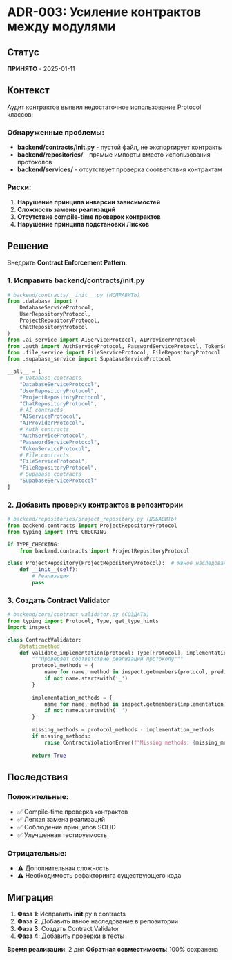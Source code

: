 # ADR-003: Усиление контрактов между модулями

## Статус
**ПРИНЯТО** - 2025-01-11

## Контекст
Аудит контрактов выявил недостаточное использование Protocol классов:

### Обнаруженные проблемы:
- **backend/contracts/__init__.py** - пустой файл, не экспортирует контракты
- **backend/repositories/** - прямые импорты вместо использования протоколов
- **backend/services/** - отсутствует проверка соответствия контрактам

### Риски:
1. **Нарушение принципа инверсии зависимостей**
2. **Сложность замены реализаций**
3. **Отсутствие compile-time проверок контрактов**
4. **Нарушение принципа подстановки Лисков**

## Решение
Внедрить **Contract Enforcement Pattern**:

### 1. Исправить backend/contracts/__init__.py
```python
# backend/contracts/__init__.py (ИСПРАВИТЬ)
from .database import (
    DatabaseServiceProtocol,
    UserRepositoryProtocol,
    ProjectRepositoryProtocol,
    ChatRepositoryProtocol
)
from .ai_service import AIServiceProtocol, AIProviderProtocol
from .auth import AuthServiceProtocol, PasswordServiceProtocol, TokenServiceProtocol
from .file_service import FileServiceProtocol, FileRepositoryProtocol
from .supabase_service import SupabaseServiceProtocol

__all__ = [
    # Database contracts
    "DatabaseServiceProtocol",
    "UserRepositoryProtocol", 
    "ProjectRepositoryProtocol",
    "ChatRepositoryProtocol",
    # AI contracts
    "AIServiceProtocol",
    "AIProviderProtocol",
    # Auth contracts
    "AuthServiceProtocol",
    "PasswordServiceProtocol", 
    "TokenServiceProtocol",
    # File contracts
    "FileServiceProtocol",
    "FileRepositoryProtocol",
    # Supabase contracts
    "SupabaseServiceProtocol"
]
```

### 2. Добавить проверку контрактов в репозитории
```python
# backend/repositories/project_repository.py (ДОБАВИТЬ)
from backend.contracts import ProjectRepositoryProtocol
from typing import TYPE_CHECKING

if TYPE_CHECKING:
    from backend.contracts import ProjectRepositoryProtocol

class ProjectRepository(ProjectRepositoryProtocol):  # Явное наследование
    def __init__(self):
        # Реализация
        pass
```

### 3. Создать Contract Validator
```python
# backend/core/contract_validator.py (СОЗДАТЬ)
from typing import Protocol, Type, get_type_hints
import inspect

class ContractValidator:
    @staticmethod
    def validate_implementation(protocol: Type[Protocol], implementation: Type) -> bool:
        """Проверяет соответствие реализации протоколу"""
        protocol_methods = {
            name for name, method in inspect.getmembers(protocol, predicate=inspect.isfunction)
            if not name.startswith('_')
        }
        
        implementation_methods = {
            name for name, method in inspect.getmembers(implementation, predicate=inspect.isfunction)
            if not name.startswith('_')
        }
        
        missing_methods = protocol_methods - implementation_methods
        if missing_methods:
            raise ContractViolationError(f"Missing methods: {missing_methods}")
        
        return True
```

## Последствия
### Положительные:
- ✅ Compile-time проверка контрактов
- ✅ Легкая замена реализаций
- ✅ Соблюдение принципов SOLID
- ✅ Улучшенная тестируемость

### Отрицательные:
- ⚠️ Дополнительная сложность
- ⚠️ Необходимость рефакторинга существующего кода

## Миграция
1. **Фаза 1**: Исправить __init__.py в contracts
2. **Фаза 2**: Добавить явное наследование в репозитории
3. **Фаза 3**: Создать Contract Validator
4. **Фаза 4**: Добавить проверки в тесты

**Время реализации**: 2 дня
**Обратная совместимость**: 100% сохранена